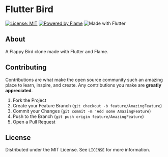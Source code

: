 # Flutter Bird

[![License: MIT](https://img.shields.io/github/license/ecklf/flutters.svg)](https://opensource.org/licenses/MIT)
[![Powered by Flame](https://img.shields.io/badge/Powered%20by-%F0%9F%94%A5-orange.svg)](https://flame-engine.org)
<img alt="Made with Flutter" src="https://img.shields.io/badge/Made%20with-Flutter-blue.svg">

## About

A Flappy Bird clone made with Flutter and Flame.

## Contributing

Contributions are what make the open source community such an amazing place to learn, inspire, 
and create. Any contributions you make are **greatly appreciated**.

1. Fork the Project
2. Create your Feature Branch (`git checkout -b feature/AmazingFeature`)
3. Commit your Changes (`git commit -m 'Add some AmazingFeature`)
4. Push to the Branch (`git push origin feature/AmazingFeature`)
5. Open a Pull Request

## License

Distributed under the MIT License. See `LICENSE` for more information.
